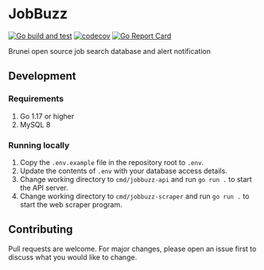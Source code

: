# JobBuzz

[![Go build and test](https://github.com/B-Open/jobbuzz/actions/workflows/go.yml/badge.svg)](https://github.com/B-Open/jobbuzz/actions/workflows/go.yml)
[![codecov](https://codecov.io/gh/B-Open/jobbuzz/branch/main/graph/badge.svg?token=MS1L2JJCD5)](https://codecov.io/gh/B-Open/jobbuzz)
[![Go Report Card](https://goreportcard.com/badge/github.com/b-open/jobbuzz)](https://goreportcard.com/report/github.com/b-open/jobbuzz)

Brunei open source job search database and alert notification

## Development

### Requirements

1. Go 1.17 or higher
2. MySQL 8

### Running locally

1. Copy the `.env.example` file in the repository root to `.env`.
2. Update the contents of `.env` with your database access details.
3. Change working directory to `cmd/jobbuzz-api` and run `go run .` to start the API server.
4. Change working directory to `cmd/jobbuzz-scraper` and run `go run .` to start the web scraper program.

## Contributing

Pull requests are welcome. For major changes, please open an issue first to discuss what you would like to change.
